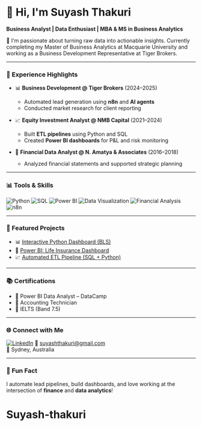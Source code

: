 # 👋 Hi, I'm Suyash Thakuri

**Business Analyst | Data Enthusiast | MBA & MS in Business Analytics**

🚀 I'm passionate about turning raw data into actionable insights. Currently completing my Master of Business Analytics at Macquarie University and working as a Business Development Representative at Tiger Brokers.

---

### 💼 Experience Highlights

- 📊 **Business Development @ Tiger Brokers** (2024–2025)
  - Automated lead generation using **n8n** and **AI agents**
  - Conducted market research for client reporting

- 📈 **Equity Investment Analyst @ NMB Capital** (2021–2024)
  - Built **ETL pipelines** using Python and SQL
  - Created **Power BI dashboards** for P&L and risk monitoring

- 🧮 **Financial Data Analyst @ N. Amatya & Associates** (2016–2018)
  - Analyzed financial statements and supported strategic planning

---

### 📊 Tools & Skills

![Python](https://img.shields.io/badge/-Python-3776AB?style=flat&logo=python&logoColor=white)
![SQL](https://img.shields.io/badge/-SQL-4479A1?style=flat&logo=postgresql&logoColor=white)
![Power BI](https://img.shields.io/badge/-PowerBI-F2C811?style=flat&logo=powerbi&logoColor=black)
![Data Visualization](https://img.shields.io/badge/-Data%20Viz-blue?style=flat)
![Financial Analysis](https://img.shields.io/badge/-Financial%20Analysis-teal?style=flat)
![n8n](https://img.shields.io/badge/-n8n-red?style=flat&logo=n8n)

---

### 📌 Featured Projects

- 📊 [Interactive Python Dashboard (BLS)](https://github.com/yourusername/bls-python-dashboard)
- 🧠 [Power BI: Life Insurance Dashboard](https://github.com/yourusername/life-insurance-dashboard)
- 📈 [Automated ETL Pipeline (SQL + Python)](https://github.com/yourusername/etl-pipeline)

---

### 📚 Certifications

- 🏅 Power BI Data Analyst – DataCamp  
- 🏅 Accounting Technician  
- 🏅 IELTS (Band 7.5)

---

### 🌐 Connect with Me

[![LinkedIn](https://img.shields.io/badge/LinkedIn-Connect-blue?style=flat&logo=linkedin)](https://www.linkedin.com/in/yourlinkedin)
📧 suyashthakuri@gmail.com  
📍 Sydney, Australia

---

### 🎯 Fun Fact

I automate lead pipelines, build dashboards, and love working at the intersection of **finance** and **data analytics**!
# Suyash-thakuri
